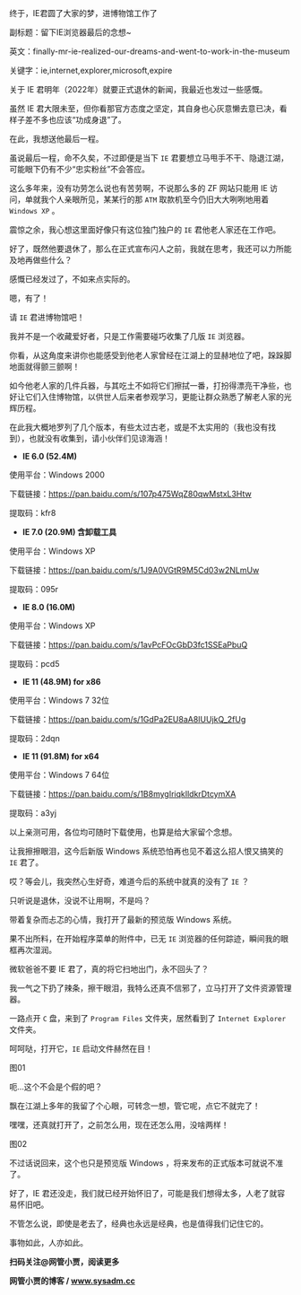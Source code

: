 终于，IE君圆了大家的梦，进博物馆工作了

副标题：留下IE浏览器最后的念想~

英文：finally-mr-ie-realized-our-dreams-and-went-to-work-in-the-museum

关键字：ie,internet,explorer,microsoft,expire



关于 IE 君明年（2022年）就要正式退休的新闻，我最近也发过一些感慨。

虽然 IE 君大限未至，但你看那官方态度之坚定，其自身也心灰意懒去意已决，看样子差不多也应该“功成身退”了。

在此，我想送他最后一程。



虽说最后一程，命不久矣，不过即便是当下 `IE` 君要想立马甩手不干、隐退江湖，可能眼下仍有不少“忠实粉丝”不会答应。

这么多年来，没有功劳怎么说也有苦劳啊，不说那么多的 ZF 网站只能用 IE 访问，单就我个人亲眼所见，某某行的那 `ATM` 取款机至今仍旧大大咧咧地用着 `Windows XP` 。

震惊之余，我心想这里面好像只有这位独门独户的 `IE` 君他老人家还在工作吧。

好了，既然他要退休了，那么在正式宣布闪人之前，我就在思考，我还可以力所能及地再做些什么？

感慨已经发过了，不如来点实际的。

嗯，有了！

请 `IE` 君进博物馆吧！



我并不是一个收藏爱好者，只是工作需要碰巧收集了几版 `IE` 浏览器。

你看，从这角度来讲你也能感受到他老人家曾经在江湖上的显赫地位了吧，跺跺脚地面就得颤三颤啊！

如今他老人家的几件兵器，与其吃土不如将它们擦拭一番，打扮得漂亮干净些，也好让它们入住博物馆，以供世人后来者参观学习，更能让群众熟悉了解老人家的光辉历程。

在此我大概地罗列了几个版本，有些太过古老，或是不太实用的（我也没有找到），也就没有收集到，请小伙伴们见谅海涵！



* **IE 6.0  (52.4M)** 

使用平台：Windows 2000

下载链接：https://pan.baidu.com/s/107p475WqZ80qwMstxL3Htw

提取码：kfr8



* **IE 7.0 (20.9M) 含卸载工具**

使用平台：Windows XP

下载链接：https://pan.baidu.com/s/1J9A0VGtR9M5Cd03w2NLmUw

提取码：095r



* **IE 8.0 (16.0M)**

使用平台：Windows XP

下载链接：https://pan.baidu.com/s/1avPcFOcGbD3fc1SSEaPbuQ

提取码：pcd5



* **IE 11 (48.9M) for x86**

使用平台：Windows 7 32位

下载链接：https://pan.baidu.com/s/1GdPa2EU8aA8IUUjkQ_2fUg

提取码：2dqn



* **IE 11 (91.8M) for x64**

使用平台：Windows 7 64位

下载链接：https://pan.baidu.com/s/1B8mygIriqkIldkrDtcymXA

提取码：a3yj



以上亲测可用，各位均可随时下载使用，也算是给大家留个念想。

让我擦擦眼泪，这今后新版 Windows 系统恐怕再也见不着这么招人恨又搞笑的 `IE` 君了。

哎？等会儿，我突然心生好奇，难道今后的系统中就真的没有了 `IE` ？

只听说是退休，没说不让用啊，不是吗？

带着复杂而忐忑的心情，我打开了最新的预览版 Windows 系统。



果不出所料，在开始程序菜单的附件中，已无 `IE` 浏览器的任何踪迹，瞬间我的眼框再次湿润。

微软爸爸不要 IE 君了，真的将它扫地出门，永不回头了？

我一气之下扔了辣条，擦干眼泪，我特么还真不信邪了，立马打开了文件资源管理器。

一路点开 `C` 盘，来到了 `Program Files` 文件夹，居然看到了 `Internet Explorer` 文件夹。

呵呵哒，打开它，`IE` 启动文件赫然在目！

图01



呃...这个不会是个假的吧？

飘在江湖上多年的我留了个心眼，可转念一想，管它呢，点它不就完了！

嘿嘿，还真就打开了，之前怎么用，现在还怎么用，没啥两样！

图02



不过话说回来，这个也只是预览版 Windows ，将来发布的正式版本可就说不准了。

好了，IE 君还没走，我们就已经开始怀旧了，可能是我们想得太多，人老了就容易怀旧吧。

不管怎么说，即使是老去了，经典也永远是经典，也是值得我们记住它的。

事物如此，人亦如此。



**扫码关注@网管小贾，阅读更多**

**网管小贾的博客 / www.sysadm.cc**


